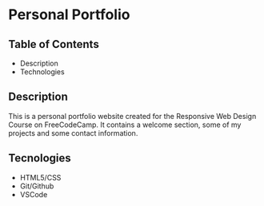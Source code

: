 # Personal Portfolio

## Table of Contents

+ Description
+ Technologies

## Description

This is a personal portfolio website created for the Responsive Web Design Course on FreeCodeCamp.
It contains a welcome section, some of my projects and some contact information.

## Tecnologies

+ HTML5/CSS
+ Git/Github
+ VSCode
